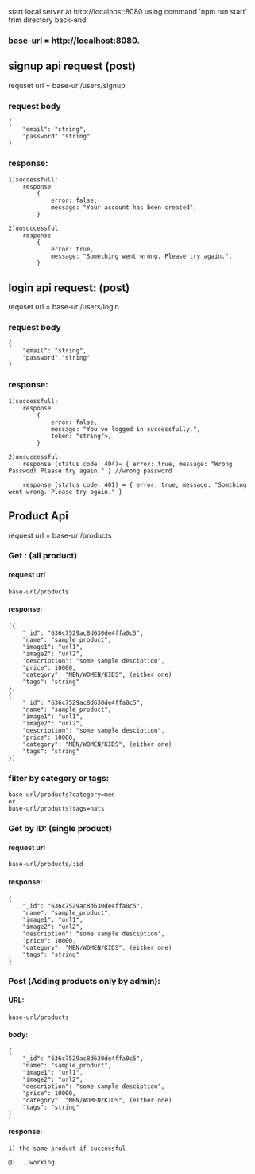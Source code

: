 start local server at http://localhost:8080 using command 'npm run start' frim directory back-end. 

### base-url = http://localhost:8080.

## signup api request (post)

requset url = base-url/users/signup

### request body 
    {
        "email": "string",
        "password":"string"
    }

### response:
    1)successfull:
        response
            {
                error: false,
                message: "Your account has been created",
            }

    2)unsuccessful:
        response
            {
                error: true,
                message: "Something went wrong. Please try again.",
            }


## login api request: (post)

requset url = base-url/users/login

### request body
    {
        "email": "string",
        "password":"string"
    }

### response:
    1)successfull:
        response 
            {
                error: false,
                message: "You've logged in successfully.",
                token: "string">,
            }

    2)unsuccessful:
        response (status code: 404)= { error: true, message: "Wrong Passwod! Please try again." } //wrong password

        response (status code: 401) = { error: true, message: "Somthing went wrong. Please try again." }

## Product Api

request url = base-url/products

### Get : (all product)

#### request url
    base-url/products

#### response:
    
    [{
        "_id": "636c7529ac8d630de4ffa0c5",
        "name": "sample_product",
        "image1": "url1",
        "image2": "url2",
        "description": "some sample desciption",
        "price": 10000,
        "category": "MEN/WOMEN/KIDS", (either one)
        "tags": "string"
    },
    {
        "_id": "636c7529ac8d630de4ffa0c5",
        "name": "sample_product",
        "image1": "url1",
        "image2": "url2",
        "description": "some sample desciption",
        "price": 10000,
        "category": "MEN/WOMEN/KIDS", (either one)
        "tags": "string"
    }]

### filter by category or tags:
    base-url/products?category=men
    or
    base-url/products?tags=hats


### Get by ID: (single product)

#### request url
    base-url/products/:id

#### response:
    
    {
        "_id": "636c7529ac8d630de4ffa0c5",
        "name": "sample_product",
        "image1": "url1",
        "image2": "url2",
        "description": "some sample desciption",
        "price": 10000,
        "category": "MEN/WOMEN/KIDS", (either one)
        "tags": "string"
    }


### Post (Adding products only by admin):

#### URL:
    base-url/products

#### body:
    {
        "_id": "636c7529ac8d630de4ffa0c5",
        "name": "sample_product",
        "image1": "url1",
        "image2": "url2",
        "description": "some sample desciption",
        "price": 10000,
        "category": "MEN/WOMEN/KIDS", (either one)
        "tags": "string"
    }

#### response:

    1) the same product if successful

    @)....working








